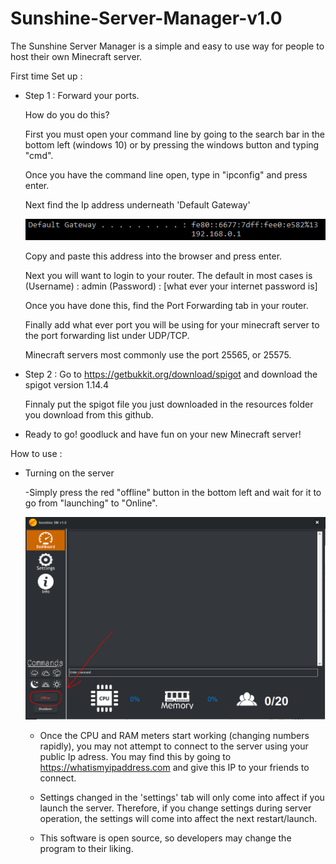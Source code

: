 # Sunshine-Server-Manager-v1.0
The Sunshine Server Manager is a simple and easy to use way for people to host their own Minecraft server.  

First time Set up :


- Step 1 :
  Forward your ports.
  
  How do you do this? 
  
  First you must open your command line by going to the search bar in the bottom left (windows 10) or by 
  pressing the windows button and typing "cmd".
  
  Once you have the command line open, type in "ipconfig" and press enter.
  
  Next find the Ip address underneath 'Default Gateway'
  
  ![](READMEImages/IPLogin.PNG)
  
  Copy and paste this address into the browser and press enter.
  
  Next you will want to login to your router.  The default in most cases is 
  (Username) : admin
  (Password) : [what ever your internet password is]
  
  Once you have done this, find the Port Forwarding tab in your router.
  
  Finally add what ever port you will be using for your minecraft server to the port forwarding list under UDP/TCP. 
  
  Minecraft servers most commonly use the port 25565, or 25575.
  
- Step 2 :
  Go to https://getbukkit.org/download/spigot and download the spigot version 1.14.4
  
  Finnaly put the spigot file you just downloaded in the resources folder you download from this github.
  
- Ready to go! 
  goodluck and have fun on your new Minecraft server!
  
  
How to use :
  
  - Turning on the server
  
    -Simply press the red "offline" button in the bottom left and wait for it to go from "launching" to "Online".
    
    ![](READMEImages/ServerLaunch.PNG)
    
    - Once the CPU and RAM meters start working (changing numbers rapidly), you may not attempt to connect to the server using your       public Ip adress.  You may find this by going to https://whatismyipaddress.com and give this IP to your friends to connect.
    
    - Settings changed in the 'settings' tab will only come into affect if you launch the server.  Therefore, if you change settings during server operation, the settings will come into affect the next restart/launch. 
    
    - This software is open source, so developers may change the program to their liking. 
    
    
